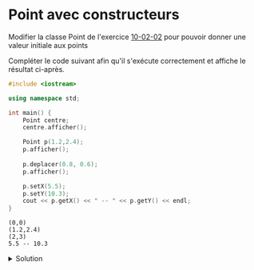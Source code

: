 # Point avec constructeurs

Modifier la classe Point de l'exercice [10-02-02](10-02-02%20Point.md) 
pour pouvoir donner une valeur initiale aux points

Compléter le code suivant afin qu'il s'exécute correctement et affiche le résultat ci-après.

~~~cpp
#include <iostream>

using namespace std;

int main() {
    Point centre;
    centre.afficher();

    Point p(1.2,2.4);
    p.afficher();
    
    p.deplacer(0.8, 0.6);
    p.afficher();

    p.setX(5.5);
    p.setY(10.3);
    cout << p.getX() << " -- " << p.getY() << endl;
}
~~~

~~~text
(0,0)
(1.2,2.4)
(2,3)
5.5 -- 10.3
~~~


<details>
<summary>Solution</summary>

~~~cpp
#include <iostream>

using namespace std;

class Point {
    double x, y;
  public:
    Point();
    Point(double abscisse, double ordonnee);
    
    void setX(double abscisse);
    void setY(double ordonnee);
    
    double getX() const;
    double getY() const;
    
    void deplacer(double dx, double dy);
    void afficher() const;
};

Point::Point() : Point(0.,0.) { }

Point::Point(double abscisse, double ordonnee) : x(abscisse), y(ordonnee) { }

void Point::setX(double abscisse){
    x = abscisse;
}

void Point::setY(double ordonnee){
    y = ordonnee;
}

double Point::getX() const {
    return x;
}

double Point::getY() const {
    return y;
}

void Point::deplacer(double dx, double dy) {
    x += dx;
    y += dy;
}

void Point::afficher() const {
    cout << "(" << x << "," << y << ")" << endl;
}

int main() {
    Point centre;
    centre.afficher();

    Point p(1.2,2.4);
    p.afficher();
    
    p.deplacer(0.8, 0.6);
    p.afficher();

    p.setX(5.5);
    p.setY(10.3);
    cout << p.getX() << " -- " << p.getY() << endl;
}
~~~



</details>
